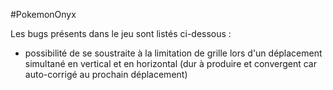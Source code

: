 #PokemonOnyx

Les bugs présents dans le jeu sont listés ci-dessous :

- possibilité de se soustraite à la limitation de grille lors d'un déplacement simultané en vertical et en horizontal (dur à produire et convergent car auto-corrigé au prochain déplacement)

